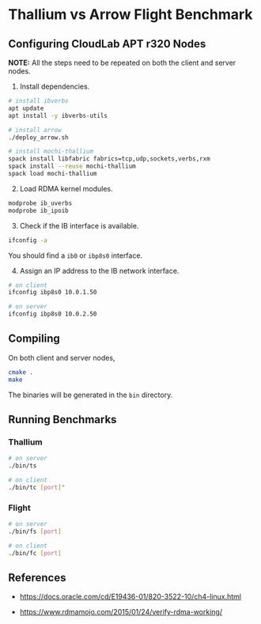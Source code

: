 # Thallium vs Arrow Flight Benchmark

## Configuring CloudLab APT r320 Nodes

**NOTE:** All the steps need to be repeated on both the client and server nodes.

1. Install dependencies.

```bash
# install ibverbs
apt update
apt install -y ibverbs-utils

# install arrow
./deploy_arrow.sh

# install mochi-thallium
spack install libfabric fabrics=tcp,udp,sockets,verbs,rxm
spack install --reuse mochi-thallium
spack load mochi-thallium
```

2. Load RDMA kernel modules.

```bash
modprobe ib_uverbs
modprobe ib_ipoib
```

3. Check if the IB interface is available.

```bash
ifconfig -a
```

You should find a `ib0` or `ibp8s0` interface.

4. Assign an IP address to the IB network interface.
```bash
# on client
ifconfig ibp8s0 10.0.1.50

# on server
ifconfig ibp8s0 10.0.2.50
```

## Compiling

On both client and server nodes, 

```bash
cmake .
make
```

The binaries will be generated in the `bin` directory.

## Running Benchmarks

### Thallium
```bash
# on server
./bin/ts 

# on client
./bin/tc [port]"
```

### Flight
```bash
# on server
./bin/fs [port]

# on client
./bin/fc [port]
```

## References

* https://docs.oracle.com/cd/E19436-01/820-3522-10/ch4-linux.html

* https://www.rdmamojo.com/2015/01/24/verify-rdma-working/
